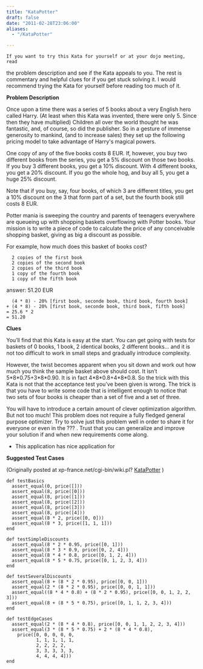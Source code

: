 ```yaml
---
title: "KataPotter"
draft: false
date: "2011-02-28T23:06:00"
aliases:
  - "/KataPotter"

---
```

    If you want to try this Kata for yourself or at your dojo meeting, read
the problem description and see if the Kata appeals to you. The rest is
commentary and helpful clues for if you get stuck solving it. I would
recommend trying the Kata for yourself before reading too much of it.

**Problem Description**

Once upon a time there was a series of 5 books about a very English hero
called Harry. (At least when this Kata was invented, there were only 5.
Since then they have multiplied) Children all over the world thought he
was fantastic, and, of course, so did the publisher. So in a gesture of
immense generosity to mankind, (and to increase sales) they set up the
following pricing model to take advantage of Harry's magical powers.

One copy of any of the five books costs 8 EUR. If, however, you buy two
different books from the series, you get a 5% discount on those two
books. If you buy 3 different books, you get a 10% discount. With 4
different books, you get a 20% discount. If you go the whole hog, and
buy all 5, you get a huge 25% discount.

Note that if you buy, say, four books, of which 3 are different titles,
you get a 10% discount on the 3 that form part of a set, but the fourth
book still costs 8 EUR.

Potter mania is sweeping the country and parents of teenagers everywhere
are queueing up with shopping baskets overflowing with Potter books.
Your mission is to write a piece of code to calculate the price of any
conceivable shopping basket, giving as big a discount as possible.

For example, how much does this basket of books cost?

      2 copies of the first book
      2 copies of the second book
      2 copies of the third book
      1 copy of the fourth book
      1 copy of the fifth book

answer: 51.20 EUR
    
      (4 * 8) - 20% [first book, seconde book, third book, fourth book]
    + (4 * 8) - 20% [first book, seconde book, third book, fifth book]
    = 25.6 * 2
    = 51.20
    
**Clues**

You’ll find that this Kata is easy at the start. You can get going with
tests for baskets of 0 books, 1 book, 2 identical books, 2 different
books… and it is not too difficult to work in small steps and gradually
introduce complexity.

However, the twist becomes apparent when you sit down and work out how
much you think the sample basket above should cost. It isn’t
5\*8\*0.75+3\*8\*0.90. It is in fact 4\*8\*0.8+4\*8\*0.8. So the trick
with this Kata is not that the acceptance test you’ve been given is
wrong. The trick is that you have to write some code that is intelligent
enough to notice that two sets of four books is cheaper than a set of
five and a set of three.

You will have to introduce a certain amount of clever optimization
algorithm. But not too much! This problem does not require a fully
fledged general purpose optimizer. Try to solve just this problem well
in order to share it for everyone or even in the ??? . Trust that you
can generalize and improve your solution if and when new requirements
come along.

-   This application has nice application for

**Suggested Test Cases**

(Originally posted at xp-france.net/cgi-bin/wiki.pl?
[KataPotter](/kata/Potter) )

    def testBasics
      assert_equal(0, price([]))
      assert_equal(8, price([0]))
      assert_equal(8, price([1]))
      assert_equal(8, price([2]))
      assert_equal(8, price([3]))
      assert_equal(8, price([4]))
      assert_equal(8 * 2, price([0, 0]))
      assert_equal(8 * 3, price([1, 1, 1]))
    end

    def testSimpleDiscounts
      assert_equal(8 * 2 * 0.95, price([0, 1]))
      assert_equal(8 * 3 * 0.9, price([0, 2, 4]))
      assert_equal(8 * 4 * 0.8, price([0, 1, 2, 4]))
      assert_equal(8 * 5 * 0.75, price([0, 1, 2, 3, 4]))
    end

    def testSeveralDiscounts
      assert_equal(8 + (8 * 2 * 0.95), price([0, 0, 1]))
      assert_equal(2 * (8 * 2 * 0.95), price([0, 0, 1, 1]))
      assert_equal((8 * 4 * 0.8) + (8 * 2 * 0.95), price([0, 0, 1, 2, 2, 3]))
      assert_equal(8 + (8 * 5 * 0.75), price([0, 1, 1, 2, 3, 4]))
    end

    def testEdgeCases
      assert_equal(2 * (8 * 4 * 0.8), price([0, 0, 1, 1, 2, 2, 3, 4]))
      assert_equal(3 * (8 * 5 * 0.75) + 2 * (8 * 4 * 0.8), 
        price([0, 0, 0, 0, 0, 
               1, 1, 1, 1, 1, 
               2, 2, 2, 2, 
               3, 3, 3, 3, 3, 
               4, 4, 4, 4]))
    end
